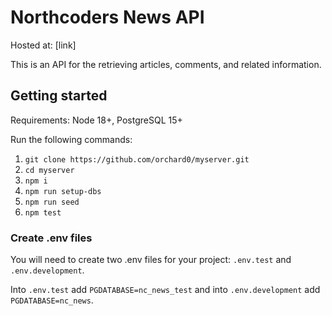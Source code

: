 # Northcoders News API

Hosted at: [link]

This is an API for the retrieving articles, comments, and related information.

## Getting started

Requirements: Node 18+, PostgreSQL 15+

Run the following commands:

1. `git clone https://github.com/orchard0/myserver.git`
2. `cd myserver`
3. `npm i`
4. `npm run setup-dbs`
5. `npm run seed`
6. `npm test`

### Create .env files

You will need to create two .env files for your project: `.env.test` and `.env.development`.

Into `.env.test` add `PGDATABASE=nc_news_test` and into `.env.development` add `PGDATABASE=nc_news`.
